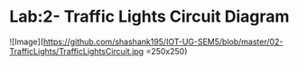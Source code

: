 # Lab:2- Traffic Lights Circuit Diagram 
![Image](https://github.com/shashank195/IOT-UG-SEM5/blob/master/02-TrafficLights/TrafficLightsCircuit.jpg =250x250)
